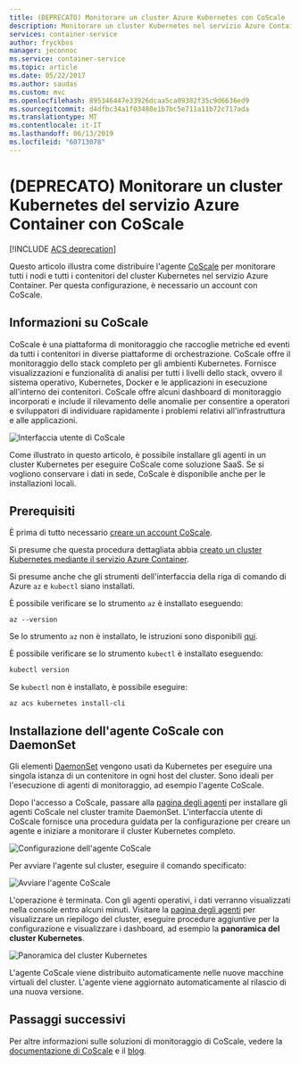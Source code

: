 ```yaml
---
title: (DEPRECATO) Monitorare un cluster Azure Kubernetes con CoScale
description: Monitorare un cluster Kubernetes nel servizio Azure Container tramite CoScale
services: container-service
author: fryckbos
manager: jeconnoc
ms.service: container-service
ms.topic: article
ms.date: 05/22/2017
ms.author: saudas
ms.custom: mvc
ms.openlocfilehash: 895346447e33926dcaa5ca09302f35c9d6636ed9
ms.sourcegitcommit: d4dfbc34a1f03488e1b7bc5e711a11b72c717ada
ms.translationtype: MT
ms.contentlocale: it-IT
ms.lasthandoff: 06/13/2019
ms.locfileid: "60713078"
---
```

# <a name="deprecated-monitor-an-azure-container-service-kubernetes-cluster-with-coscale"></a>(DEPRECATO) Monitorare un cluster Kubernetes del servizio Azure Container con CoScale

[!INCLUDE [ACS deprecation](../../../includes/container-service-kubernetes-deprecation.md)]

Questo articolo illustra come distribuire l'agente [CoScale](https://web.archive.org/web/20180317071550/https://www.coscale.com/) per monitorare tutti i nodi e tutti i contenitori del cluster Kubernetes nel servizio Azure Container. Per questa configurazione, è necessario un account con CoScale. 


## <a name="about-coscale"></a>Informazioni su CoScale 

CoScale è una piattaforma di monitoraggio che raccoglie metriche ed eventi da tutti i contenitori in diverse piattaforme di orchestrazione. CoScale offre il monitoraggio dello stack completo per gli ambienti Kubernetes. Fornisce visualizzazioni e funzionalità di analisi per tutti i livelli dello stack, ovvero il sistema operativo, Kubernetes, Docker e le applicazioni in esecuzione all'interno dei contenitori. CoScale offre alcuni dashboard di monitoraggio incorporati e include il rilevamento delle anomalie per consentire a operatori e sviluppatori di individuare rapidamente i problemi relativi all'infrastruttura e alle applicazioni.

![Interfaccia utente di CoScale](./media/container-service-kubernetes-coscale/coscale.png)

Come illustrato in questo articolo, è possibile installare gli agenti in un cluster Kubernetes per eseguire CoScale come soluzione SaaS. Se si vogliono conservare i dati in sede, CoScale è disponibile anche per le installazioni locali.


## <a name="prerequisites"></a>Prerequisiti

È prima di tutto necessario [creare un account CoScale](https://web.archive.org/web/20170507123133/https://www.coscale.com/free-trial).

Si presume che questa procedura dettagliata abbia [creato un cluster Kubernetes mediante il servizio Azure Container](container-service-kubernetes-walkthrough.md).

Si presume anche che gli strumenti dell'interfaccia della riga di comando di Azure `az` e `kubectl` siano installati.

È possibile verificare se lo strumento `az` è installato eseguendo:

```azurecli
az --version
```

Se lo strumento `az` non è installato, le istruzioni sono disponibili [qui](/cli/azure/install-azure-cli).

È possibile verificare se lo strumento `kubectl` è installato eseguendo:

```bash
kubectl version
```

Se `kubectl` non è installato, è possibile eseguire:

```azurecli
az acs kubernetes install-cli
```

## <a name="installing-the-coscale-agent-with-a-daemonset"></a>Installazione dell'agente CoScale con DaemonSet
Gli elementi [DaemonSet](https://kubernetes.io/docs/concepts/workloads/controllers/daemonset/) vengono usati da Kubernetes per eseguire una singola istanza di un contenitore in ogni host del cluster.
Sono ideali per l'esecuzione di agenti di monitoraggio, ad esempio l'agente CoScale.

Dopo l'accesso a CoScale, passare alla [pagina degli agenti](https://app.coscale.com/) per installare gli agenti CoScale nel cluster tramite DaemonSet. L'interfaccia utente di CoScale fornisce una procedura guidata per la configurazione per creare un agente e iniziare a monitorare il cluster Kubernetes completo.

![Configurazione dell'agente CoScale](./media/container-service-kubernetes-coscale/installation.png)

Per avviare l'agente sul cluster, eseguire il comando specificato:

![Avviare l'agente CoScale](./media/container-service-kubernetes-coscale/agent_script.png)

L'operazione è terminata. Con gli agenti operativi, i dati verranno visualizzati nella console entro alcuni minuti. Visitare la [pagina degli agenti](https://app.coscale.com/) per visualizzare un riepilogo del cluster, eseguire procedure aggiuntive per la configurazione e visualizzare i dashboard, ad esempio la **panoramica del cluster Kubernetes**.

![Panoramica del cluster Kubernetes](./media/container-service-kubernetes-coscale/dashboard_clusteroverview.png)

L'agente CoScale viene distribuito automaticamente nelle nuove macchine virtuali del cluster. L'agente viene aggiornato automaticamente al rilascio di una nuova versione.


## <a name="next-steps"></a>Passaggi successivi

Per altre informazioni sulle soluzioni di monitoraggio di CoScale, vedere la [documentazione di CoScale](https://web.archive.org/web/20180415164304/http://docs.coscale.com:80/) e il [blog](https://web.archive.org/web/20170501021344/http://www.coscale.com:80/blog). 


